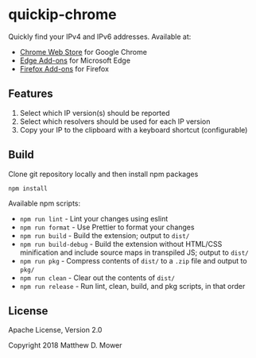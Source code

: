 # quickip-chrome

Quickly find your IPv4 and IPv6 addresses. Available at:

- [Chrome Web Store](https://chrome.google.com/webstore/detail/quickip/fminocopafmpcihgnilcacgjpcppacfn) for Google Chrome
- [Edge Add-ons](https://microsoftedge.microsoft.com/addons/detail/quickip/dlkccijfhgebpigilcjllgbaiedopifj) for Microsoft Edge
- [Firefox Add-ons](https://addons.mozilla.org/firefox/addon/{56f45803-b8a1-493c-b6e2-d915306e33eb}/) for Firefox

## Features

1. Select which IP version(s) should be reported
1. Select which resolvers should be used for each IP version
1. Copy your IP to the clipboard with a keyboard shortcut (configurable)

## Build

Clone git repository locally and then install npm packages

```
npm install
```

Available npm scripts:

- `npm run lint` - Lint your changes using eslint
- `npm run format` - Use Prettier to format your changes
- `npm run build` - Build the extension; output to `dist/`
- `npm run build-debug` - Build the extension without HTML/CSS minification and include source maps in transpiled JS; output to `dist/`
- `npm run pkg` - Compress contents of `dist/` to a `.zip` file and output to `pkg/`
- `npm run clean` - Clear out the contents of `dist/`
- `npm run release` - Run lint, clean, build, and pkg scripts, in that order

## License

Apache License, Version 2.0

Copyright 2018 Matthew D. Mower
